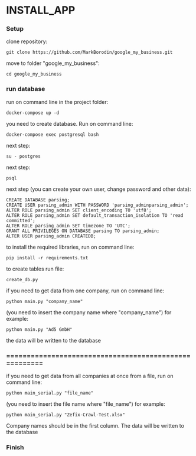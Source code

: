 # INSTALL_APP

### Setup

clone repository:
```
git clone https://github.com/MarkBorodin/google_my_business.git
```
move to folder "google_my_business":
```
cd google_my_business
```

### run database

run on command line in the project folder:

```
docker-compose up -d
```

you need to create database. Run on command line:
```
docker-compose exec postgresql bash
```
next step:
```
su - postgres
```
next step:
```
psql
```
next step (you can create your own user, change password and other data):
```
CREATE DATABASE parsing; 
CREATE USER parsing_admin WITH PASSWORD 'parsing_adminparsing_admin';
ALTER ROLE parsing_admin SET client_encoding TO 'utf8';
ALTER ROLE parsing_admin SET default_transaction_isolation TO 'read committed';
ALTER ROLE parsing_admin SET timezone TO 'UTC';
GRANT ALL PRIVILEGES ON DATABASE parsing TO parsing_admin;
ALTER USER parsing_admin CREATEDB;

```
to install the required libraries, run on command line:
```
pip install -r requirements.txt
```

to create tables run file:
```
create_db.py
```

if you need to get data from one company, run on command line:

```
python main.py "company_name"
```
(you need to insert the company name where "company_name")
for example:

```
python main.py "Ad5 GmbH"
```

the data will be written to the database

### ======================================================

if you need to get data from all companies at once from a file, run on command line:
```
python main_serial.py "file_name"
```
(you need to insert the file name where "file_name")
for example:

```
python main_serial.py "Zefix-Crawl-Test.xlsx"
```
Сompany names should be in the first column.
The data will be written to the database

### Finish
